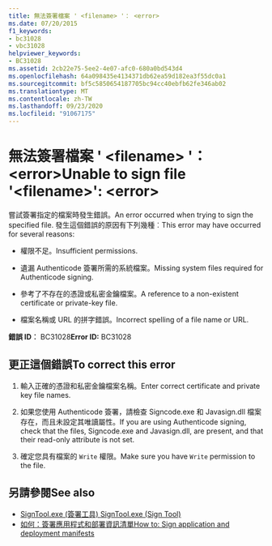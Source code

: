 ```yaml
---
title: 無法簽署檔案 ' <filename> '： <error>
ms.date: 07/20/2015
f1_keywords:
- bc31028
- vbc31028
helpviewer_keywords:
- BC31028
ms.assetid: 2cb22e75-5ee2-4e07-afc0-680a0bd543d4
ms.openlocfilehash: 64a098435e4134371db62ea59d182ea3f55dc0a1
ms.sourcegitcommit: bf5c5850654187705bc94cc40ebfb62fe346ab02
ms.translationtype: MT
ms.contentlocale: zh-TW
ms.lasthandoff: 09/23/2020
ms.locfileid: "91067175"
---
```

# <a name="unable-to-sign-file-filename-error"></a><span data-ttu-id="83089-102">無法簽署檔案 ' \<filename> '： \<error></span><span class="sxs-lookup"><span data-stu-id="83089-102">Unable to sign file '\<filename>': \<error></span></span>

<span data-ttu-id="83089-103">嘗試簽署指定的檔案時發生錯誤。</span><span class="sxs-lookup"><span data-stu-id="83089-103">An error occurred when trying to sign the specified file.</span></span> <span data-ttu-id="83089-104">發生這個錯誤的原因有下列幾種︰</span><span class="sxs-lookup"><span data-stu-id="83089-104">This error may have occurred for several reasons:</span></span>  
  
- <span data-ttu-id="83089-105">權限不足。</span><span class="sxs-lookup"><span data-stu-id="83089-105">Insufficient permissions.</span></span>  
  
- <span data-ttu-id="83089-106">遺漏 Authenticode 簽署所需的系統檔案。</span><span class="sxs-lookup"><span data-stu-id="83089-106">Missing system files required for Authenticode signing.</span></span>  
  
- <span data-ttu-id="83089-107">參考了不存在的憑證或私密金鑰檔案。</span><span class="sxs-lookup"><span data-stu-id="83089-107">A reference to a non-existent certificate or private-key file.</span></span>  
  
- <span data-ttu-id="83089-108">檔案名稱或 URL 的拼字錯誤。</span><span class="sxs-lookup"><span data-stu-id="83089-108">Incorrect spelling of a file name or URL.</span></span>  
  
 <span data-ttu-id="83089-109">**錯誤 ID︰** BC31028</span><span class="sxs-lookup"><span data-stu-id="83089-109">**Error ID:** BC31028</span></span>  
  
## <a name="to-correct-this-error"></a><span data-ttu-id="83089-110">更正這個錯誤</span><span class="sxs-lookup"><span data-stu-id="83089-110">To correct this error</span></span>  
  
1. <span data-ttu-id="83089-111">輸入正確的憑證和私密金鑰檔案名稱。</span><span class="sxs-lookup"><span data-stu-id="83089-111">Enter correct certificate and private key file names.</span></span>  
  
2. <span data-ttu-id="83089-112">如果您使用 Authenticode 簽署，請檢查 Signcode.exe 和 Javasign.dll 檔案存在，而且未設定其唯讀屬性。</span><span class="sxs-lookup"><span data-stu-id="83089-112">If you are using Authenticode signing, check that the files, Signcode.exe and Javasign.dll, are present, and that their read-only attribute is not set.</span></span>  
  
3. <span data-ttu-id="83089-113">確定您具有檔案的 `Write` 權限。</span><span class="sxs-lookup"><span data-stu-id="83089-113">Make sure you have `Write` permission to the file.</span></span>  
  
## <a name="see-also"></a><span data-ttu-id="83089-114">另請參閱</span><span class="sxs-lookup"><span data-stu-id="83089-114">See also</span></span>

- [<span data-ttu-id="83089-115">SignTool.exe (簽署工具) </span><span class="sxs-lookup"><span data-stu-id="83089-115">SignTool.exe (Sign Tool)</span></span>](../../framework/tools/signtool-exe.md)
- [<span data-ttu-id="83089-116">如何：簽署應用程式和部署資訊清單</span><span class="sxs-lookup"><span data-stu-id="83089-116">How to: Sign application and deployment manifests</span></span>](/visualstudio/ide/how-to-sign-application-and-deployment-manifests)
